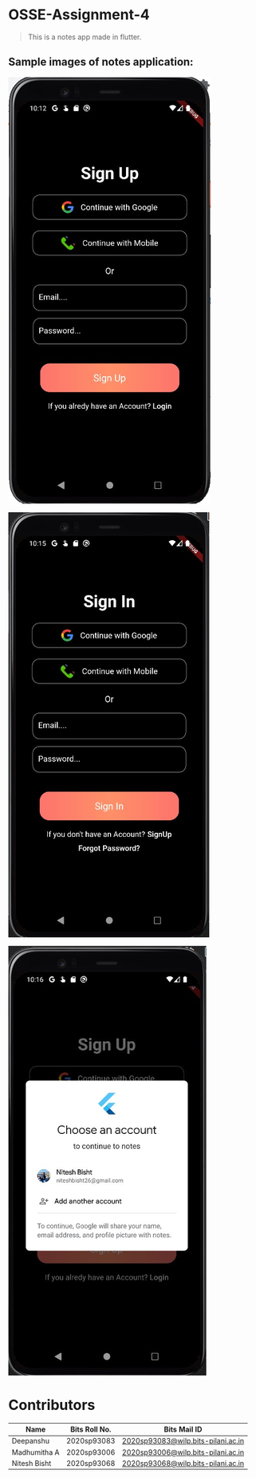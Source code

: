 # OSSE-Assignment-4

>This is a notes app made in flutter.

## Sample images of notes application:
![Sign Up Page](/assets/sign_up.jpg)

![Sign Ip Page](/assets/sign_in.jpg)

![Google sign in](/assets/google_sign.jpg)

# Contributors
| Name           | Bits Roll No.     | Bits Mail ID                           |
| -------------- | ----------------- | -------------------------------------- |
|Deepanshu	     |  2020sp93083      |   2020sp93083@wilp.bits-pilani.ac.in   |
|Madhumitha A    |  2020sp93006      |   2020sp93006@wilp.bits-pilani.ac.in   |
|Nitesh Bisht	 |  2020sp93068      |   2020sp93068@wilp.bits-pilani.ac.in   |
